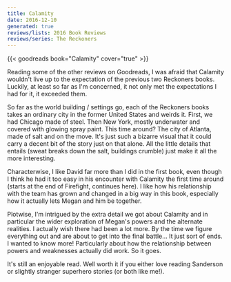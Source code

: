 ```yaml
---
title: Calamity
date: 2016-12-10
generated: true
reviews/lists: 2016 Book Reviews
reviews/series: The Reckoners
---
```

{{< goodreads book="Calamity" cover="true" >}}

Reading some of the other reviews on Goodreads, I was afraid that Calamity wouldn't live up to the expectation of the previous two Reckoners books. Luckily, at least so far as I'm concerned, it not only met the expectations I had for it, it exceeded them.  

So far as the world building / settings go, each of the Reckoners books takes an ordinary city in the former United States and weirds it. First, we had Chicago made of steel. Then New York, mostly underwater and covered with glowing spray paint. This time around? The city of Atlanta, made of salt and on the move. It's just such a bizarre visual that it could carry a decent bit of the story just on that alone. All the little details that entails (sweat breaks down the salt, buildings crumble) just make it all the more interesting.  

<!--more-->

Characterwise, I like David far more than I did in the first book, even though I think he had it too easy in his encounter with Calamity the first time around (starts at the end of Firefight, continues here). I like how his relationship with the team has grown and changed in a big way in this book, especially how it actually lets Megan and him be together.  

Plotwise, I'm intrigued by the extra detail we got about Calamity and in particular the wider exploration of Megan's powers and the alternate realities. I actually wish there had been a lot more. By the time we figure everything out and are about to get into the final battle... It just sort of ends. I wanted to know more! Particularly about how the relationship between powers and weaknesses actually did work. So it goes.  

It's still an enjoyable read. Well worth it if you either love reading Sanderson or slightly stranger superhero stories (or both like me!).


